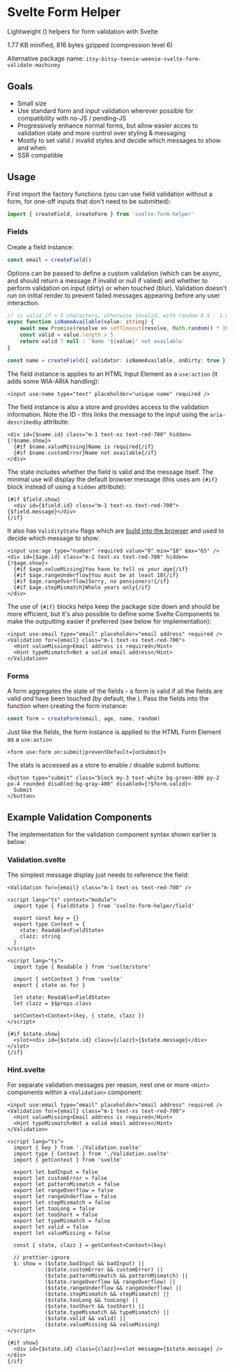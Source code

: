 # Svelte Form Helper

Lightweight () helpers for form validation with Svelte

1.77 KB minified, 816 bytes gzipped (compression level 6)

Alternative package name: `itsy-bitsy-teenie-weenie-svelte-form-validate-machiney`

## Goals

- Small size
- Use standard form and input validation wherever possible for compatibility with no-JS / pending-JS
- Progressively enhance normal forms, but allow easier acces to validation state and more control over styling & messaging
- Mostly to set valid / invalid styles and decide which messages to show and when
- SSR compatible

## Usage

First import the factory functions (you can use field validation without a form, for one-off inputs that don't need to be submitted):

```ts
import { createField, createForm } from 'svelte-form-helper'
```

### Fields

Create a field instance:

```ts
const email = createField()
```

Options can be passed to define a custom validation (which can be async, and should return a message if invalid or null if valied) and whether to perform validation on input (dirty) or when touched (blur). Validation doesn't run on initial render to prevent failed messages appearing before any user interaction.

```ts
// is valid if > 5 characters, otherwise invalid, with random 0.5 - 1.5 second delay
async function isNameAvailable(value: string) {
	await new Promise(resolve => setTimeout(resolve, Math.random() * 1000 + 500))
	const valid = value.length > 5
	return valid ? null : `Name '${value}' not available`
}

const name = createField({ validator: isNameAvailable, onDirty: true })
```

The field instance is applies to an HTML Input Element as a `use:action` (it adds some WIA-ARIA handling):

```svelte
<input use:name type="text" placeholder="unique name" required />
```

The field instance is also a store and provides access to the validation information. Note the ID - this links the message to the input using the `aria-describedby` attribute:

```svelte
<div id={$name.id} class="m-1 text-xs text-red-700" hidden={!$name.show}>
  {#if $name.valueMissing}Name is required{/if}
  {#if $name.customError}Name not available{/if}
</div>
```

The state includes whether the field is valid and the message itself. The minimal use will display the default browser message (this uses am `{#if}` block instead of using a `hidden` attribute):

```svelte
{#if $field.show}
  <div id={$field.id} class="m-1 text-xs text-red-700">{$field.message}</div>
{/if}
```

It also has `ValidityState` flags which are [build into the browser](https://developer.mozilla.org/en-US/docs/Web/API/ValidityState) and used to decide which message to show:

```svelte
<input use:age type="number" required value="0" min="18" max="65" />
<div id={$age.id} class="m-1 text-xs text-red-700" hidden={!$age.show}>
  {#if $age.valueMissing}You have to tell us your age{/if}
  {#if $age.rangeUnderflow}You must be at least 18{/if}
  {#if $age.rangeOverflow}Sorry, no pensioners!{/if}
  {#if $age.stepMismatch}Whole years only{/if}
</div>
```

The use of `{#if}` blocks helps keep the package size down and should be more efficient, but it's also possible to define some Svelte Components to make the outputting easier if preferred (see below for implementation):

```svelte
<input use:email type="email" placeholder="email address" required />
<Validation for={email} class="m-1 text-xs text-red-700">
  <Hint valueMissing>Email address is required</Hint>
  <Hint typeMismatch>Not a valid email address</Hint>
</Validation>
```

### Forms

A form aggregates the state of the fields - a form is valid if all the fields are valid _and_ have been touched (by default, the ). Pass the fields into the function when creating the form instance:

```ts
const form = createForm(email, age, name, random)
```

Just like the fields, the form instance is applied to the HTML Form Element as a `use:action`

```svelte
<form use:form on:submit|preventDefault={onSubmit}>
```

The stats is accessed as a store to enable / disable submit buttons:

```svelte
<button type="submit" class="block my-3 text-white bg-green-800 py-2 px-4 rounded disabled:bg-gray-400" disabled={!$form.valid}>
  Submit
</button>
```

## Example Validation Components

The implementation for the validation component syntax shown earlier is below:

### Validation.svelte

The simplest message display just needs to reference the field:

```svelte
<Validation for={email} class="m-1 text-xs text-red-700" />
```

```svelte
<script lang="ts" context="module">
  import type { FieldState } from 'svelte-form-helper/field'

  export const key = {}
  export type Context = {
    state: Readable<FieldState>
    clazz: string
  }
</script>

<script lang="ts">
  import type { Readable } from 'svelte/store'

  import { setContext } from 'svelte'
  export { state as for }

  let state: Readable<FieldState>
  let clazz = $$props.class

  setContext<Context>(key, { state, clazz })
</script>

{#if $state.show}
  <slot><div id={$state.id} class={clazz}>{$state.message}</div></slot>
{/if}
```

### Hint.svelte

For separate validation messages per reason, nest one or more `<Hint>` components within a `<Validation>` component:

```svelte
<input use:email type="email" placeholder="email address" required />
<Validation for={email} class="m-1 text-xs text-red-700">
  <Hint valueMissing>Email address is required</Hint>
  <Hint typeMismatch>Not a valid email address</Hint>
</Validation>
```

```svelte
<script lang="ts">
  import { key } from './Validation.svelte'
  import type { Context } from './Validation.svelte'
  import { getContext } from 'svelte'

  export let badInput = false
  export let customError = false
  export let patternMismatch = false
  export let rangeOverflow = false
  export let rangeUnderflow = false
  export let stepMismatch = false
  export let tooLong = false
  export let tooShort = false
  export let typeMismatch = false
  export let valid = false
  export let valueMissing = false

  const { state, clazz } = getContext<Context>(key)

  // prettier-ignore
  $: show = ($state.badInput && badInput) ||
            ($state.customError && customError) ||
            ($state.patternMismatch && patternMismatch) ||
            ($state.rangeOverflow && rangeOverflow) ||
            ($state.rangeUnderflow && rangeUnderflow) ||
            ($state.stepMismatch && stepMismatch) ||
            ($state.tooLong && tooLong) ||
            ($state.tooShort && tooShort) ||
            ($state.typeMismatch && typeMismatch) ||
            ($state.valid && valid) ||
            ($state.valueMissing && valueMissing)
</script>

{#if show}
  <div id={$state.id} class={clazz}><slot message={$state.message} /></div>
{/if}
```

